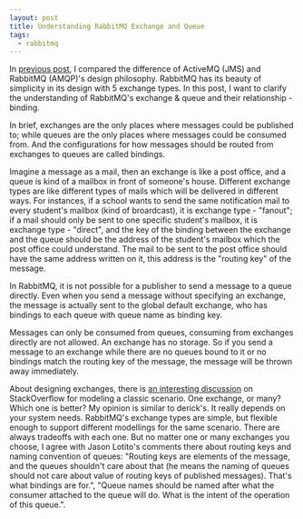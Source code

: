 ```yaml
---
layout: post
title: Understanding RabbitMQ Exchange and Queue
tags:
  - rabbitmq
---
```


In [previous post](/2016/02/18/behind-rabbitmq-exchange-types/), I compared the difference of ActiveMQ (JMS) and RabbitMQ (AMQP)'s design philosophy. RabbitMQ has its beauty of simplicity in its design with 5 exchange types. In this post, I want to clarify the understanding of RabbitMQ's exchange & queue and their relationship - binding.

In brief, exchanges are the only places where messages could be published to; while queues are the only places where messages could be consumed from. And the configurations for how messages should be routed from exchanges to queues are called bindings.

Imagine a message as a mail, then an exchange is like a post office, and a queue is kind of a mailbox in front of someone's house. Different exchange types are like different types of mails which will be delivered in different ways. For instances, if a school wants to send the same notification mail to every student's mailbox (kind of broardcast), it is exchange type - "fanout"; if a mail should only be sent to one specific student's mailbox, it is exchange type - "direct", and the key of the binding between the exchange and the queue should be the address of the student's mailbox which the post office could understand. The mail to be sent to the post office should have the same address written on it, this address is the "routing key" of the message.

In RabbitMQ, it is not possible for a publisher to send a message to a queue directly. Even when you send a message without specifying an exchange, the message is actually sent to the global default exchange, who has bindings to each queue with queue name as binding key.

Messages can only be consumed from queues, consuming from exchanges directly are not allowed. An exchange has no storage. So if you send a message to an exchange while there are no queues bound to it or no bindings match the routing key of the message, the message will be thrown away immediately.

About designing exchanges, there is [an interesting discussion](http://stackoverflow.com/questions/32220312/rabbitmq-amqp-best-practise-queue-topic-design-in-a-microservice-architecture) on StackOverflow for modeling a classic scenario. One exchange, or many? Which one is better? My opinion is similar to derick's. It really depends on your system needs. RabbitMQ's exchange types are simple, but flexible enough to support different modellings for the same scenario. There are always tradeoffs with each one. But no matter one or many exchanges you choose, I agree with Jason Lotito's comments there about routing keys and naming convention of queues: "Routing keys are elements of the message, and the queues shouldn't care about that (he means the naming of queues should not care about value of routing keys of published messages). That's what bindings are for.", "Queue names should be named after what the consumer attached to the queue will do. What is the intent of the operation of this queue.".
